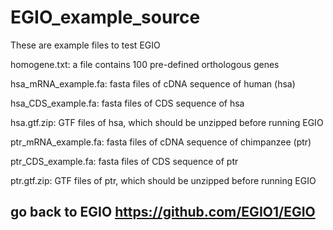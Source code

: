 # EGIO_example_source

These are example files to test EGIO

homogene.txt: a file contains 100 pre-defined orthologous genes

hsa_mRNA_example.fa: fasta files of cDNA sequence of human (hsa)

hsa_CDS_example.fa: fasta files of CDS sequence of hsa

hsa.gtf.zip: GTF files of hsa, which should be unzipped before running EGIO

ptr_mRNA_example.fa: fasta files of cDNA sequence of chimpanzee (ptr)

ptr_CDS_example.fa: fasta files of CDS sequence of ptr

ptr.gtf.zip: GTF files of ptr, which should be unzipped before running EGIO

## go back to EGIO https://github.com/EGIO1/EGIO
